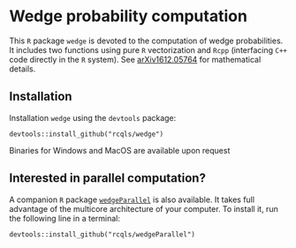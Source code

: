 # Wedge probability computation

This `R` package `wedge` is devoted to the computation of wedge probabilities. It includes two functions using pure `R` vectorization and `Rcpp` (interfacing `C++` code directly in the `R` system). See [arXiv1612.05764](https://arxiv.org/abs/1612.05764) for mathematical details.

## Installation

Installation `wedge` using the `devtools` package:

```{bash}
devtools::install_github("rcqls/wedge")
```

Binaries for Windows and MacOS are available upon request

## Interested in parallel computation?

A companion `R` package [`wedgeParallel`](http://github.com/rcqls/wedgeParallel) is also available. It takes full advantage of the multicore architecture of your computer.
To install it, run the following line in a terminal:

```{bash}
devtools::install_github("rcqls/wedgeParallel")
```
